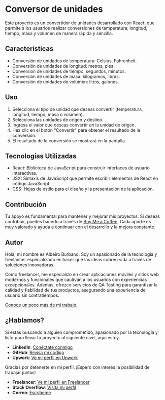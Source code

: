 # Conversor de unidades

Este proyecto es un convertidor de unidades desarrollado con React, que permite a los usuarios realizar conversiones de temperatura, longitud, tiempo, masa y volumen de manera rápida y sencilla.

## Características
- Conversión de unidades de temperatura: Celsius, Fahrenheit.
- Conversión de unidades de longitud: metros, pies.
- Conversión de unidades de tiempo: segundos, minutos.
- Conversión de unidades de masa: kilogramos, libras.
- Conversión de unidades de volumen: litros, galones.

## Uso
1. Selecciona el tipo de unidad que deseas convertir (temperatura, longitud, tiempo, masa o volumen).
2. Selecciona las unidades de origen y destino.
3. Ingresa el valor que deseas convertir en la unidad de origen.
4. Haz clic en el botón "Convertir" para obtener el resultado de la conversión.
5. El resultado de la conversión se mostrará en la pantalla.

## Tecnologías Utilizadas
- React: Biblioteca de JavaScript para construir interfaces de usuario interactivas.
- JSX: Sintaxis de JavaScript que permite escribir elementos de React en código JavaScript.
- CSS: Hojas de estilo para el diseño y la presentación de la aplicación.

## Contribución
Tu apoyo es fundamental para mantener y mejorar mis proyectos. Si deseas contribuir, puedes hacerlo a través de [Buy Me a Coffee](https://www.buymeacoffee.com/albeirojbtr). Cada aporte es muy valorado y ayuda a continuar con el desarrollo y la mejora constante.

## Autor
Hola, mi nombre es Albeiro Burbano. Soy un apasionado de la tecnología y freelancer especializado en hacer que las ideas cobren vida a través de soluciones innovadoras.

Como freelancer, me especializo en crear aplicaciones móviles y sitios web modernos y funcionales que cautivan a los usuarios con experiencias excepcionales. Además, ofrezco servicios de QA Testing para garantizar la calidad y fiabilidad de tus productos, asegurando una experiencia de usuario sin contratiempos.

[Conoce un poco más de mi trabajo](https://github.com/AlbeiroBurbanoTobar/ppi_pl_BurbanoA).

## ¿Hablamos?

Si estás buscando a alguien comprometido, apasionado por la tecnología y listo para llevar tu proyecto al siguiente nivel, aquí estoy.

- **LinkedIn**: [Conéctate conmigo](http://www.linkedin.com/in/albeiro-jose-burbano-tobar-759ba4297)
- **GitHub**: [Revisa mi código](https://github.com/AlbeiroBurbanoTobar)
- **Upwork**: [Ve mi perfil en Upwork](https://www.upwork.com/freelancers/~017e0544b7ea64d6c0?mp_source=share)

Gracias por detenerte en mi perfil. ¡Espero con interés la posibilidad de trabajar juntos!
- **Freelancer**: [Ve mi perfil en Freelancer](https://www.freelancer.com/u/Albeiro73?sb=t)
- **Stack Overflow**: [Visita mi perfil](https://stackoverflow.com/users/24090991/albeiro-burbano) 
- **Correo**: [Escríbeme](mailto:albeirojbt@gmail.com)


